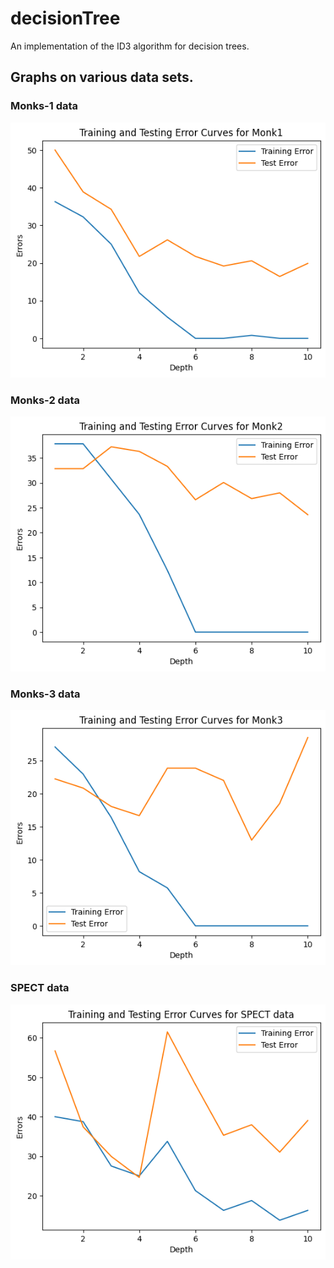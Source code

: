 # decisionTree
An implementation of the ID3 algorithm for decision trees.

## Graphs on various data sets.

### Monks-1 data
![](plots/Monk1.png)

### Monks-2 data
![](plots/Monk2.png)

### Monks-3 data
![](plots/Monk3.png)

### SPECT data
![](plots/SPECT.png)
